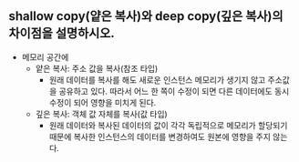 ## shallow copy(얕은 복사)와 deep copy(깊은 복사)의 차이점을 설명하시오.

- 메모리 공간에
    - 얕은 복사: 주소 값을 복사(참조 타입)
        - 원래 데이터를 복사를 해도 새로운 인스턴스 메모리가 생기지 않고 주소값을 공유하고 있다. 따라서 어느 한 쪽이 수정이 되면 다른 데이터에도 동시 수정이 되어 영향을 미치게 된다.
    - 깊은 복사: 객체 값 자체를 복사(값 타입)
        - 원래 데이터와 복사된 데이터의 값이 각각 독립적으로 메모리가 할당되기 때문에 복사한 인스턴스의 데이터를 변경하여도 원본에 영향을 주지 않는다.